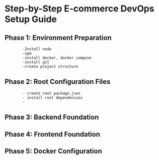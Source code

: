 # Step-by-Step E-commerce DevOps Setup Guide
## Phase 1: Environment Preparation
            -Install node
            -npm
            -install docker, docker compose
            -install git
            -create project structure
## Phase 2: Root Configuration Files
            - create root package.json
            - install root dependencies
            - 
## Phase 3: Backend Foundation
## Phase 4: Frontend Foundation
## Phase 5: Docker Configuration
